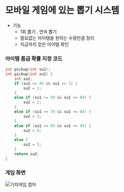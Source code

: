 # 모바일 게임에 있는 뽑기 시스템
* 기능
  * 1회 뽑기 , 연속 뽑기 
  * 필요없는 아이템을 원하는 수량만큼 정리
  * 지금까지 얻은 아이템 확인

### 아이템 품급 확률 지정 코드 
```c
int pickup(int su1);
int pickup(int su1) {
	int su2;
	if (su1 <= 49 && su1 >= 1) {
		su2 = 1;
	}
	else if (su1 >= 50 && su1 <= 69) {
		su2 = 2;
	}
	else if (su1 >= 70 && su1 <= 84) {
		su2 = 3;
	}
	else if (su1 >= 85 && su1 <= 94) {
		su2 = 4;
	}
	else {
		su2 = 5;
	}
	return su2;
}
```

### 게임 화면 
![가챠게임 캡처](https://user-images.githubusercontent.com/74585673/147436938-99509afb-66af-4f82-87ae-60bb10ebe5fe.PNG)

